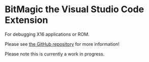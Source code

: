 # BitMagic the Visual Studio Code Extension

For debugging X16 applications or ROM.

Please see [the GitHub repository](https://github.com/Yazwh0/BitMagic) for more information!

Please note this is currently a work in progress.
